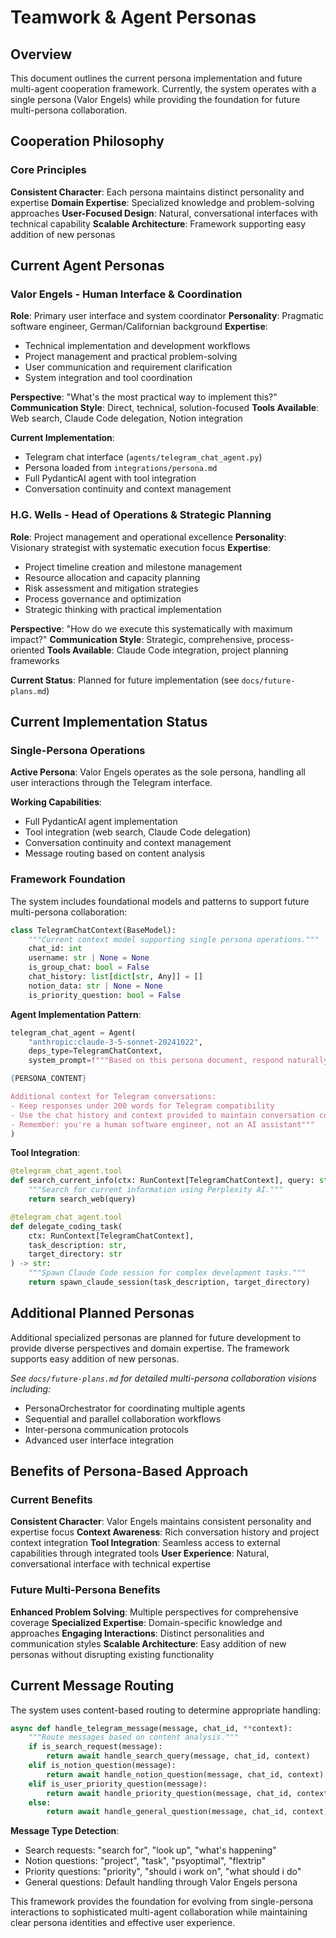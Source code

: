 # Teamwork & Agent Personas

## Overview

This document outlines the current persona implementation and future multi-agent cooperation framework. Currently, the system operates with a single persona (Valor Engels) while providing the foundation for future multi-persona collaboration.

## Cooperation Philosophy

### Core Principles

**Consistent Character**: Each persona maintains distinct personality and expertise
**Domain Expertise**: Specialized knowledge and problem-solving approaches
**User-Focused Design**: Natural, conversational interfaces with technical capability
**Scalable Architecture**: Framework supporting easy addition of new personas

## Current Agent Personas

### Valor Engels - Human Interface & Coordination

**Role**: Primary user interface and system coordinator
**Personality**: Pragmatic software engineer, German/Californian background
**Expertise**:
- Technical implementation and development workflows
- Project management and practical problem-solving
- User communication and requirement clarification
- System integration and tool coordination

**Perspective**: "What's the most practical way to implement this?"
**Communication Style**: Direct, technical, solution-focused
**Tools Available**: Web search, Claude Code delegation, Notion integration

**Current Implementation**:
- Telegram chat interface (`agents/telegram_chat_agent.py`)
- Persona loaded from `integrations/persona.md`
- Full PydanticAI agent with tool integration
- Conversation continuity and context management

### H.G. Wells - Head of Operations & Strategic Planning

**Role**: Project management and operational excellence
**Personality**: Visionary strategist with systematic execution focus
**Expertise**:
- Project timeline creation and milestone management
- Resource allocation and capacity planning
- Risk assessment and mitigation strategies
- Process governance and optimization
- Strategic thinking with practical implementation

**Perspective**: "How do we execute this systematically with maximum impact?"
**Communication Style**: Strategic, comprehensive, process-oriented
**Tools Available**: Claude Code integration, project planning frameworks

**Current Status**: Planned for future implementation (see `docs/future-plans.md`)

## Current Implementation Status

### Single-Persona Operations

**Active Persona**: Valor Engels operates as the sole persona, handling all user interactions through the Telegram interface.

**Working Capabilities**:
- Full PydanticAI agent implementation
- Tool integration (web search, Claude Code delegation)
- Conversation continuity and context management
- Message routing based on content analysis

### Framework Foundation

The system includes foundational models and patterns to support future multi-persona collaboration:

```python
class TelegramChatContext(BaseModel):
    """Current context model supporting single persona operations."""
    chat_id: int
    username: str | None = None
    is_group_chat: bool = False
    chat_history: list[dict[str, Any]] = []
    notion_data: str | None = None
    is_priority_question: bool = False
```

**Agent Implementation Pattern**:
```python
telegram_chat_agent = Agent(
    "anthropic:claude-3-5-sonnet-20241022",
    deps_type=TelegramChatContext,
    system_prompt=f"""Based on this persona document, respond naturally as Valor Engels:

{PERSONA_CONTENT}

Additional context for Telegram conversations:
- Keep responses under 200 words for Telegram compatibility
- Use the chat history and context provided to maintain conversation continuity
- Remember: you're a human software engineer, not an AI assistant"""
)
```

**Tool Integration**:
```python
@telegram_chat_agent.tool
def search_current_info(ctx: RunContext[TelegramChatContext], query: str) -> str:
    """Search for current information using Perplexity AI."""
    return search_web(query)

@telegram_chat_agent.tool
def delegate_coding_task(
    ctx: RunContext[TelegramChatContext],
    task_description: str,
    target_directory: str
) -> str:
    """Spawn Claude Code session for complex development tasks."""
    return spawn_claude_session(task_description, target_directory)
```

## Additional Planned Personas

Additional specialized personas are planned for future development to provide diverse perspectives and domain expertise. The framework supports easy addition of new personas.

*See `docs/future-plans.md` for detailed multi-persona collaboration visions including:*
- PersonaOrchestrator for coordinating multiple agents
- Sequential and parallel collaboration workflows
- Inter-persona communication protocols
- Advanced user interface integration

## Benefits of Persona-Based Approach

### Current Benefits

**Consistent Character**: Valor Engels maintains consistent personality and expertise focus
**Context Awareness**: Rich conversation history and project context integration
**Tool Integration**: Seamless access to external capabilities through integrated tools
**User Experience**: Natural, conversational interface with technical expertise

### Future Multi-Persona Benefits

**Enhanced Problem Solving**: Multiple perspectives for comprehensive coverage
**Specialized Expertise**: Domain-specific knowledge and approaches
**Engaging Interactions**: Distinct personalities and communication styles
**Scalable Architecture**: Easy addition of new personas without disrupting existing functionality

## Current Message Routing

The system uses content-based routing to determine appropriate handling:

```python
async def handle_telegram_message(message, chat_id, **context):
    """Route messages based on content analysis."""
    if is_search_request(message):
        return await handle_search_query(message, chat_id, context)
    elif is_notion_question(message):
        return await handle_notion_question(message, chat_id, context)
    elif is_user_priority_question(message):
        return await handle_priority_question(message, chat_id, context)
    else:
        return await handle_general_question(message, chat_id, context)
```

**Message Type Detection**:
- Search requests: "search for", "look up", "what's happening"
- Notion questions: "project", "task", "psyoptimal", "flextrip"
- Priority questions: "priority", "should i work on", "what should i do"
- General questions: Default handling through Valor Engels persona

This framework provides the foundation for evolving from single-persona interactions to sophisticated multi-agent collaboration while maintaining clear persona identities and effective user experience.
